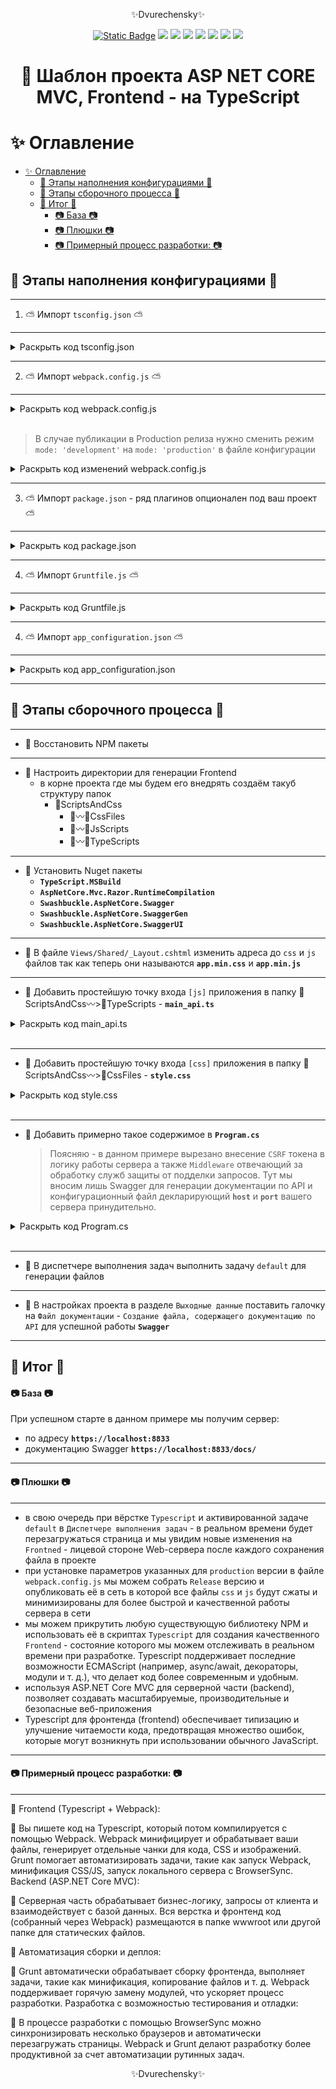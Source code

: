 <p align="center">✨Dvurechensky✨</p>

<p align="center">
  <p align="center">
    <a href="https://sites.google.com/view/dvurechensky" target="_blank"><img alt="Static Badge" src="https://shields.dvurechensky.pro/badge/Dvurechensky-Nikolay-blue"></a>
    <img src="https://shields.dvurechensky.pro/badge/Csharp-Asp Net Core-blue?logo=csharp&logoColor=FFFF00">
    <img src="https://shields.dvurechensky.pro/badge/TypeScript-gray?logo=typescript&logoColor=FF4500">
    <img src="https://shields.dvurechensky.pro/badge/HTML5-gray?logo=htmlacademy&logoColor=00BFFF">
    <img src="https://shields.dvurechensky.pro/badge/CSS3-gray?logo=css3&logoColor=00FF7F">
    <img src="https://shields.dvurechensky.pro/badge/JavaScript-gray?logo=javascript&logoColor=8B008B">
    <img src="https://shields.dvurechensky.pro/badge/Grunt-gray?logo=grunt&logoColor=F4A460">
    <img src="https://shields.dvurechensky.pro/badge/Webpack-gray?logo=webpack&logoColor=8DD6F9">
  </p>
</p>

<h1 align="center"> 🌁 Шаблон проекта ASP NET CORE MVC, Frontend - на TypeScript </h1>

# ✨ Оглавление

- [✨ Оглавление](#-оглавление)
  - [🎇 Этапы наполнения конфигурациями 🎇](#-этапы-наполнения-конфигурациями-)
  - [🎇 Этапы сборочного процесса 🎇](#-этапы-сборочного-процесса-)
  - [🎇 Итог 🎇](#-итог-)
      - [📷 База 📷](#-база-)
      - [📷 Плюшки 📷](#-плюшки-)
      - [📷 Примерный процесс разработки: 📷](#-примерный-процесс-разработки-)

## 🎇 Этапы наполнения конфигурациями 🎇

---

1. ⛅ Импорт `tsconfig.json` ⛅

---

<details>
<summary>Раскрыть код tsconfig.json</summary>

```json
{
	"compilerOptions": {
		"target": "es2016", // Устанавливает уровень JavaScript, в который компилируется TypeScript (в данном случае ES2016).
		"module": "es6", // Определяет, какой модульный формат используется в процессе компиляции (ES6 модули).
		"moduleResolution": "node", // Способ разрешения модулей. В данном случае используется разрешение как в Node.js.
		"jsx": "preserve", // Как компилировать JSX. В данном случае оставляем JSX без изменений.
		"declaration": false, // Указывает, генерировать ли файлы типов (.d.ts). Здесь это отключено.
		"removeComments": true, // Указывает, что комментарии должны быть удалены из скомпилированного кода.
		"noImplicitAny": false, // Отключает предупреждения о неявных типах `any` в коде.
		"noEmitOnError": true, // Указывает, что компиляция должна быть остановлена, если есть ошибки.
		"sourceMap": true, // Генерирует карты исходных кодов для упрощения отладки.
		"esModuleInterop": true, // Включает совместимость с модулями ES при импорте CommonJS модулей.
		"experimentalDecorators": true, // Включает поддержку экспериментальных декораторов в TypeScript.
		"emitDecoratorMetadata": true, // Включает генерацию метаданных для декораторов, которые могут использоваться в таких библиотеках как TypeORM или Angular.
		"outDir": "ScriptsAndCss/JsScripts", // Указывает директорию для сохранения скомпилированных файлов.
		"lib": ["es2016", "dom"] // Указывает библиотеки, которые будут включены при компиляции (ES2016 и DOM).
	},
	"exclude": [
		"node_modules" // Исключает папку node_modules из процесса компиляции.
	]
}
```

</details>

---

2. ⛅ Импорт `webpack.config.js` ⛅

---

<details>
<summary>Раскрыть код webpack.config.js</summary>

```js
const path = require('path')
const MiniCssExtractPlugin = require('mini-css-extract-plugin')
const CssMinimizerPlugin = require('css-minimizer-webpack-plugin')
const TerserPlugin = require('terser-webpack-plugin') // Импортируем TerserPlugin

module.exports = {
	entry: {
		app: './ScriptsAndCss/TypeScripts/main_api.ts', // Точка входа для JavaScript
		styles: './ScriptsAndCss/CssFiles/styles.css', // Точка входа для CSS (может быть любой CSS-файл)
	},
	output: {
		path: path.resolve(__dirname, 'wwwroot/js'),
		filename: '[name].min.js', // Используем [name] для динамического имени файла
	},
	resolve: {
		extensions: ['.ts', '.js', '.css'], // Добавили .css
	},
	module: {
		rules: [
			{
				test: /\.ts$/,
				use: 'ts-loader',
				exclude: /node_modules/,
			},
			{
				test: /\.css$/,
				use: [
					MiniCssExtractPlugin.loader, // Извлекает CSS в отдельные файлы
					'css-loader', // Обрабатывает @import и url()
				],
			},
		],
	},
	plugins: [
		new MiniCssExtractPlugin({
			filename: '../css/app.min.css', // Куда Webpack должен поместить CSS-файл
		}),
	],
	mode: 'development',
	watch: true,
}
```

</details>
<br>

> В случае публикации в Production релиза нужно сменить режим `mode: 'development'` на `mode: 'production'` в файле конфигурации

<details>
<summary>Раскрыть код изменений webpack.config.js</summary>

```js
mode: 'production',  // Изменен режим на production для минимизации
optimization: {
    minimize: true,  // Включаем минимизацию
    minimizer: [
        new TerserPlugin(),  // Плагин для минимизации JS
        new CssMinimizerPlugin()  // Плагин для минимизации CSS
    ]
},
```

</details>

---

3. ⛅ Импорт `package.json` - ряд плагинов опционален под ваш проект ⛅

---

<details>
<summary>Раскрыть код package.json</summary>

```json
{
	"version": "1.0.0",
	"name": "asp.net",
	"private": true,
	"devDependencies": {
		"css-minimizer-webpack-plugin": "7.0.0",
		"terser-webpack-plugin": "5.3.12",
		"cytoscape": "^3.31.0",
		"cytoscape-cose-bilkent": "4.1.0",
		"grunt": "1.4.1",
		"style-loader": "^4.0.0",
		"css-loader": "^7.1.2",
		"mini-css-extract-plugin": "^2.9.2",
		"grunt-webpack": "^7.0.0",
		"webpack-cli": "^6.0.1",
		"ts-loader": "^9.5.2",
		"browser-sync": "^3.0.3",
		"grunt-browser-sync": "^2.2.0",
		"grunt-contrib-clean": "2.0.0",
		"grunt-contrib-concat": "2.0.0",
		"grunt-contrib-cssmin": "5.0.0",
		"grunt-contrib-uglify": "5.0.1",
		"grunt-contrib-watch": "1.1.0",
		"grunt-ts": "6.0.0-beta.22"
	},
	"dependencies": {
		"cytoscape": "^3.31.0"
	},
	"comments": {
		"version": "Указывает текущую версию вашего проекта.",
		"name": "Имя вашего проекта.",
		"private": "Указывает, что проект является приватным и не должен быть опубликован в npm.",
		"devDependencies": {
			"css-minimizer-webpack-plugin": "Плагин для минимизации CSS файлов в процессе сборки Webpack.",
			"terser-webpack-plugin": "Плагин для минимизации JavaScript с использованием Terser.",
			"cytoscape": "Библиотека для работы с графами и сетями.",
			"cytoscape-cose-bilkent": "Плагин для Cytoscape, который добавляет алгоритм планирования расположения узлов.",
			"grunt": "Система автоматизации задач для Node.js, например, для сборки, минификации и тестирования.",
			"style-loader": "Лоадер для инжекции CSS в DOM через теги `<style>` в процессе сборки.",
			"css-loader": "Лоадер для обработки CSS файлов и поддержки импорта других CSS или стилей.",
			"mini-css-extract-plugin": "Плагин для извлечения CSS в отдельные файлы, что улучшает производительность.",
			"grunt-webpack": "Плагин для интеграции Webpack с системой Grunt.",
			"webpack-cli": "CLI для работы с Webpack, позволяет запускать сборку через командную строку.",
			"ts-loader": "Лоадер для загрузки TypeScript файлов в Webpack.",
			"browser-sync": "Инструмент для синхронизации браузеров и автоперезагрузки в процессе разработки.",
			"grunt-browser-sync": "Плагин для интеграции BrowserSync с Grunt.",
			"grunt-contrib-clean": "Плагин для удаления файлов или папок перед выполнением задач.",
			"grunt-contrib-concat": "Плагин для конкатенации (объединения) файлов в один.",
			"grunt-contrib-cssmin": "Плагин для сжатия CSS файлов.",
			"grunt-contrib-uglify": "Плагин для сжатия JavaScript файлов (использует UglifyJS).",
			"grunt-contrib-watch": "Плагин для отслеживания изменений файлов и автоматического выполнения задач.",
			"grunt-ts": "Плагин для компиляции TypeScript файлов в Grunt."
		}
	}
}
```

</details>

---

4. ⛅ Импорт `Gruntfile.js` ⛅

---

<details>
<summary>Раскрыть код Gruntfile.js</summary>

```js
const webpackConfig = require('./webpack.config.js')

module.exports = function (grunt) {
	grunt.initConfig({
		webpack: {
			options: webpackConfig,
			build: {},
		},
		browserSync: {
			dev: {
				bsFiles: {
					src: [
						'wwwroot/css/*.css',
						'wwwroot/js/app.min.js', // Webpack создает app.min.js
						'Views/**/*.cshtml',
					],
				},
				options: {
					watchTask: true,
					proxy: 'localhost:5000', // Замените на свой локальный адрес
				},
			},
		},
		watch: {
			ts: {
				files: ['ScriptsAndCss/TypeScripts/**/*.ts'],
				tasks: ['webpack:build'], // Webpack компилирует и собирает
				options: {
					spawn: false,
				},
			},
			bsReload: {
				files: [
					'wwwroot/css/*.css',
					'wwwroot/js/app.min.js',
					'Views/**/*.cshtml',
				],
				options: {
					reload: true,
				},
			},
		},
		clean: ['wwwroot/css/*', 'wwwroot/js/*', 'ScriptsAndCss/Combined/*'],
		cssmin: {
			//сжатие CSS
			css: {
				src: ['ScriptsAndCss/CssFiles/*'], //какой файл сжимать
				dest: 'wwwroot/css/app.min.css', //сжатый выходной файл
			},
		},
	})

	grunt.loadNpmTasks('grunt-webpack')
	grunt.loadNpmTasks('grunt-browser-sync')
	grunt.loadNpmTasks('grunt-contrib-watch')
	grunt.loadNpmTasks('grunt-contrib-clean')
	grunt.loadNpmTasks('grunt-contrib-cssmin')

	grunt.registerTask('build', ['clean', 'webpack:build', 'cssmin'])
	grunt.registerTask('default', ['build', 'browserSync:dev', 'watch'])
}
```

</details>

---

4. ⛅ Импорт `app_configuration.json` ⛅

---

<details>
<summary>Раскрыть код app_configuration.json</summary>

```json
{
	"appSettings": {
		"appHost": "localhost:8833"
	}
}
```

</details>

---

## 🎇 Этапы сборочного процесса 🎇

---

- 🌋 Восстановить NPM пакеты

---

- 🌋 Настроить директории для генерации Frontend
  - в корне проекта где мы будем его внедрять создаём такуб структуру папок
    - 📁ScriptsAndCss
      - 📁〰️📁CssFiles
      - 📁〰️📁JsScripts
      - 📁〰️📁TypeScripts

---

- 🌋 Установить Nuget пакеты
  - **`TypeScript.MSBuild`**
  - **`AspNetCore.Mvc.Razor.RuntimeCompilation`**
  - **`Swashbuckle.AspNetCore.Swagger`**
  - **`Swashbuckle.AspNetCore.SwaggerGen`**
  - **`Swashbuckle.AspNetCore.SwaggerUI`**

---

- 🌋 В файле `Views/Shared/_Layout.cshtml` изменить адреса до `css` и `js` файлов так как теперь они называются **`app.min.css`** и **`app.min.js`**

---

- 🌋 Добавить простейшую точку входа `[js]` приложения в папку 📁ScriptsAndCss〰️>📁TypeScripts - **`main_api.ts`**

<details>
<summary>Раскрыть код main_api.ts</summary>

```ts
(() => {
    //по загрузке окна
    window.addEventListener("load", async () => {
        //получаем текущий URL
        const currentUrl = new URL(document.location.href);

        //получаем путь из URL
        const pathname = currentUrl.pathname.toLowerCase();

        //разбиваем пути URL на части
        const partsPath = pathname.split("/");

        //смотрим путь
        switch (partsPath[1]) {
            case "": //страница авторизации
            {

            }
            break;
            default:
                break;
        }
    }
})();
```

</details>
<br>

---

- 🌋 Добавить простейшую точку входа `[css]` приложения в папку 📁ScriptsAndCss〰️>📁CssFiles - **`style.css`**

<details>
<summary>Раскрыть код style.css</summary>

```ts
// ваши стили - скопируйте из wwwroot то что там было
```

</details>
<br>

---

- 🌋 Добавить примерно такое содержимое в **`Program.cs`**
  > Поясняю - в данном примере вырезано внесение `CSRF` токена в логику работы сервера а также `Middleware` отвечающий за обработку служб защиты от подделки запросов. Тут мы вносим лишь Swagger для генерации документации по API и конфигурационный файл декларирующий **`host`** и **`port`** вашего сервера принудительно.

<details>
<summary>Раскрыть код Program.cs</summary>

```cs
using System.Reflection;
using System.Text.Json;

using Microsoft.AspNetCore.Mvc;
using Microsoft.OpenApi.Models;

var builder = WebApplication.CreateBuilder(args);

builder.Configuration.SetBasePath(Directory.GetCurrentDirectory())
    .AddJsonFile($"{LoggingExtensions.AppDir}/app_configuration.json");

builder.WebHost.UseUrls($"https://{builder.Configuration["appSettings:appHost"]}");

builder.Services.AddControllersWithViews();

#region В этом регионе объявляем сервисы

// Например
// builder.Services.AddSingleton<ICashService, CashService>();

#endregion

builder.Services.Configure<JsonOptions>(options =>
{
    options.JsonSerializerOptions.WriteIndented = true; //для красивого форматирования
    options.JsonSerializerOptions.PropertyNamingPolicy = JsonNamingPolicy.CamelCase;
});

builder.Services.AddSwaggerGen(options =>
{
    options.SwaggerDoc("v1", new OpenApiInfo
    {
        Title = "App API",
        Version = "1.0.0",
        Description = "Информация об API",
        Contact = new OpenApiContact
        {
            Name = "Dvurechensky"
        }
    });
    var xmlFile = $"{Assembly.GetExecutingAssembly().GetName().Name}.xml";
    var xmlPath = Path.Combine(AppContext.BaseDirectory, xmlFile);
    options.IncludeXmlComments(xmlPath);
});

var app = builder.Build();

if (!app.Environment.IsDevelopment())
{
    app.UseExceptionHandler("/Home/Error");
    app.UseHsts();
}
else
{
    app.UseSwagger();
    app.UseSwaggerUI(c =>
    {
        c.SwaggerEndpoint("/swagger/v1/swagger.json", "Документация");
        c.RoutePrefix = "docs";
    });
    app.UseDeveloperExceptionPage(); //используем страницу исключений
}

// app.UseHttpsRedirection();

app.UseStaticFiles();
app.UseRouting();

app.UseAuthorization();

app.MapControllerRoute(
    name: "default",
    pattern: "{controller=Home}/{action=Index}/{id?}");

app.Run();
```

</details>
<br>

---

- 🌋 В диспетчере выполнения задач выполнить задачу `default` для генерации файлов

---

- 🌋 В настройках проекта в разделе `Выходные данные` поставить галочку на `Файл документации` - `Создание файла, содержащего документацию по API` для успешной работы **`Swagger`**

---

## 🎇 Итог 🎇

#### 📷 База 📷

При успешном старте в данном примере мы получим сервер:

- по адресу **`https://localhost:8833`**
- документацию Swagger **`https://localhost:8833/docs/`**

---

#### 📷 Плюшки 📷

---

- в свою очередь при вёрстке `Typescript` и активированной задаче `default` в `Диспетчере выполнения задач` - в реальном времени будет перезагружаться страница и мы увидим новые изменения на `Frontned` - лицевой стороне Web-сервера после каждого сохранения файла в проекте
- при установке параметров указанных для `production` версии в файле `webpack.config.js` мы можем собрать `Release` версию и опубликовать её в сеть в которой все файлы `css` и `js` будут сжаты и минимизированы для более быстрой и качественной работы сервера в сети
- мы можем прикрутить любую существующую библиотеку NPM и использовать её в скриптах `Typescript` для создания качественного `Frontend` - состояние которого мы можем отслеживать в реальном времени при разработке. Typescript поддерживает последние возможности ECMAScript (например, async/await, декораторы, модули и т. д.), что делает код более современным и удобным.
- используя ASP.NET Core MVC для серверной части (backend), позволяет создавать масштабируемые, производительные и безопасные веб-приложения
- Typescript для фронтенда (frontend) обеспечивает типизацию и улучшение читаемости кода, предотвращая множество ошибок, которые могут возникнуть при использовании обычного JavaScript.

---

#### 📷 Примерный процесс разработки: 📷

---

🎃 Frontend (Typescript + Webpack):

🎈 Вы пишете код на Typescript, который потом компилируется с помощью Webpack.
Webpack минифицирует и обрабатывает ваши файлы, генерирует отдельные чанки для кода, CSS и изображений.
Grunt помогает автоматизировать задачи, такие как запуск Webpack, минификация CSS/JS, запуск локального сервера с BrowserSync.
Backend (ASP.NET Core MVC):

🎈 Серверная часть обрабатывает бизнес-логику, запросы от клиента и взаимодействует с базой данных.
Вся верстка и фронтенд код (собранный через Webpack) размещаются в папке wwwroot или другой папке для статических файлов.

🎃 Автоматизация сборки и деплоя:

🎈 Grunt автоматически обрабатывает сборку фронтенда, выполняет задачи, такие как минификация, копирование файлов и т. д.
Webpack поддерживает горячую замену модулей, что ускоряет процесс разработки.
Разработка с возможностью тестирования и отладки:

🎈 В процессе разработки с помощью BrowserSync можно синхронизировать несколько браузеров и автоматически перезагружать страницы.
Webpack и Grunt делают разработку более продуктивной за счет автоматизации рутинных задач.

<p align="center">✨Dvurechensky✨</p>
